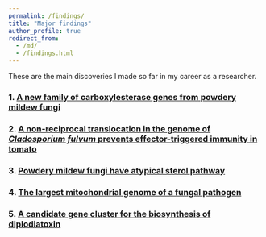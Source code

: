 ```yaml
---
permalink: /findings/
title: "Major findings"
author_profile: true
redirect_from: 
  - /md/
  - /findings.html
---
```




These are the main discoveries I made so far in my career as a researcher.

### 1. [A new family of carboxylesterase genes from powdery mildew fungi](finding_coesterase.md)

### 2. [A non-reciprocal translocation in the genome of *Cladosporium fulvum* prevents effector-triggered immunity in tomato](finding_avr9.md)

### 3. [Powdery mildew fungi have atypical sterol pathway](finding_pm_sterol.md)

### 4. [The largest mitochondrial genome of a fungal pathogen](finding_mtGc.md)

### 5. [A candidate gene cluster for the biosynthesis of diplodiatoxin](finding_steno.md)